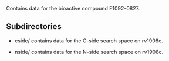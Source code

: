 Contains data for the bioactive compound F1092-0827.

## Subdirectories

- cside/ contains data for the C-side search space on rv1908c.

- nside/ contains data for the N-side search space on rv1908c.

